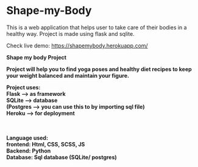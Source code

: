 # Shape-my-Body
This is a web application that helps user to take care of their bodies in a healthy way. Project is made using flask and sqlite.

Check live demo: https://shapemybody.herokuapp.com/

<b> Shape my body Project <b>
  
  Project will help you to find yoga poses and healthy diet recipes to keep your weight balanced and maintain your figure.
  <br> 
  
  Project uses:<br> 
  Flask --> as framework<br> 
  SQLite --> database <br> 
  (Postgres --> you can use this to by importing sql file)<br> 
  Heroku --> for deployment<br> 
  <br> 
  <br> 
  
  Language used:<br>
  frontend: Html, CSS, SCSS, JS<br> 
  Backend: Python <br> 
  Database: Sql database (SQLite/ postgres)<br> 
  


